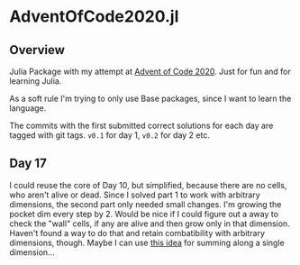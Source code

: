 # AdventOfCode2020.jl

## Overview
Julia Package with my attempt at [Advent of Code 2020](https://adventofcode.com/2020/).
Just for fun and for learning Julia.

As a soft rule I'm trying to only use Base packages, since I want to learn the
language.

The commits with the first submitted correct solutions for each day are tagged
with git tags. `v0.1` for day 1, `v0.2` for day 2 etc.

## Day 17
I could reuse the core of Day 10, but simplified, because there are no cells,
who aren't alive or dead. Since I solved part 1 to work with arbitrary
dimensions, the second part only needed small changes. I'm growing the pocket
dim every step by 2. Would be nice if I could figure out a away to check the
"wall" cells, if any are alive and then grow only in that dimension. Haven't
found a way to do that and retain combatibility with arbitrary dimensions,
though. Maybe I can use [this idea](https://julialang.org/blog/2016/02/iteration/) for summing along a single
dimension...
